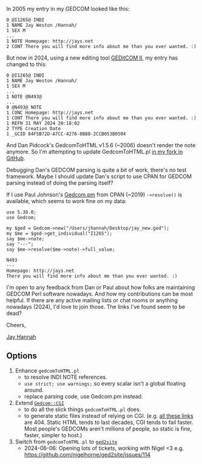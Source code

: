 In 2005 my entry in my GEDCOM looked like this:

    0 @I1265@ INDI
    1 NAME Jay Weston /Hannah/
    1 SEX M
    ...
    1 NOTE Homepage: http://jays.net
    2 CONT There you will find more info about me than you ever wanted. :)

But now in 2024, using a new editing tool [GEDitCOM II](https://geditcom.com/GCFeat.html), my entry has changed to this:

    0 @I1265@ INDI
    1 NAME Jay Weston /Hannah/
    1 SEX M
    ...
    1 NOTE @N493@
    ...
    0 @N493@ NOTE
    1 CONC Homepage: http://jays.net
    1 CONT There you will find more info about me than you ever wanted. :)
    1 REFN 31 MAY 2024 20:18:02
    2 TYPE Creation Date
    1 _GCID 84F5B72D-A7CC-4276-8B88-2CCB053B0504

And Dan Pidcock's GedcomToHTML v1.5.6 (~2006) doesn't render the note anymore. So I'm attempting to update GedcomToHTML.pl [in my fork in GitHub](https://github.com/jhannah/gedcomtohtml).

Debugging Dan's GEDCOM parsing is quite a bit of work, there's no test framework. Maybe I should update Dan's script to use CPAN for GEDCOM parsing instead of doing the parsing itself?

If I use Paul Johnson's [Gedcom.pm](https://github.com/pjcj/Gedcom.pm) from CPAN (~2019) `->resolve()` is available, which seems to work fine on my data:

    use 5.38.0;
    use Gedcom;

    my $ged = Gedcom->new("/Users/jhannah/Desktop/jay_new.ged");
    my $me = $ged->get_individual("I1265");
    say $me->note;
    say "---";
    say $me->resolve($me->note)->full_value;

    N493
    ---
    Homepage: http://jays.net
    There you will find more info about me than you ever wanted. :)

I'm open to any feedback from Dan or Paul about how folks are maintaining GEDCOM Perl software nowadays. And how my contributions can be most helpful. If there are any active mailing lists or chat rooms or anything nowadays (2024), I'd love to join those. The links I've found seem to be dead?

Cheers,

[Jay Hannah](http://jays.net/genealogy)


## Options

1. Enhance `gedcomToHTML.pl`
   - to resolve INDI NOTE references.
   - `use strict; use warnings;` so every scalar isn't a global floating around.
   - replace parsing code, use Gedcom.pm instead.
2. Extend [`Gedcom::CGI`](https://github.com/pjcj/Gedcom.pm/blob/master/lib/Gedcom/CGI.pm#L86-L122)
   - to do all the slick things `gedcomToHTML.pl` does.
   - to generate static files instead of relying on CGI. (e.g. [all these links](https://pjcj.net/genealogy.html) are 404.
     Static HTML tends to last decades, CGI tends to fail faster. Most people's GEDCOMs aren't millions of people,
     so static is fine, faster, simpler to host.)
3. Switch from `gedcomToHTML.pl` to [`ged2site`](https://github.com/nigelhorne/ged2site)
   - 2024-06-06: Opening lots of tickets, working with Nigel <3 e.g. https://github.com/nigelhorne/ged2site/issues/114
